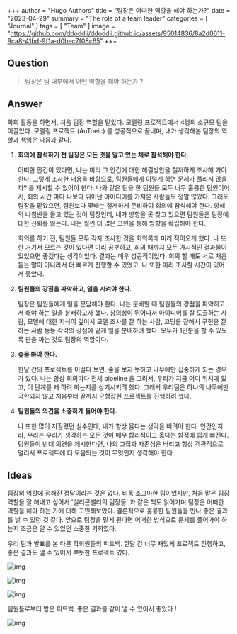 +++
author = "Hugo Authors"
title = "팀장은 어떠한 역할을 해야 하는가?"
date = "2023-04-29"
summary = "The role of a team leader"
categories = [
    "Journal"
]
tags = [
    "Team"
]
image = "https://github.com/ddoddii/ddoddii.github.io/assets/95014836/8a2d0611-9ca8-41bd-9f1a-d0bec7f08c65"
+++
## Question

> 팀장은 팀 내부에서 어떤 역할을 해야 하는가 ?

## Answer

학회 활동을 하면서, 처음 팀장 역할을 맡았다. 모델링 프로젝트에서 4명의 소규모 팀을 이끌었다. 
모델링 프로젝트 (AuToeic) 를 성공적으로 끝내며, 내가 생각해본 팀장의 역할과 책임은 다음과 같다. 

1. **회의에 참석하기 전 팀장은 모든 것을 알고 있는 채로 참석해야 한다.**
   
   어떠한 안건이 있다면, 나는 미리 그 안건에 대한 해결방안을 철저하게 조사해 가야 한다. 그렇게 조사한 내용을 바탕으로, 팀원들에게 이렇게 하면 문제가 풀리지 않을까? 를 제시할 수 있어야 한다. 나와 같은 팀을 한 팀원들 모두 너무 훌륭한 팀원이어서, 회의 시간 마다 나보다 뛰어난 아이디어를 가져온 사람들도 정말 많았다. 그래도 팀장을 맡았으면, 팀원보다 몇배는 철저하게 준비하여 회의에 참석해야 한다. 항해의 나침반을 들고 있는 것이 팀장인데, 내가 방향을 못 찾고 있으면 팀원들은 팀장에 대한 신뢰를 잃는다. 나는 훨씬 더 많은 고민을 통해 방향을 확립해야 한다. 
   
   회의를 하기 전, 팀원들 모두 각자 조사한 것을 회의록에 미리 적어오게 했다. 나 또한 거기서 모르는 것이 있다면 미리 공부하고, 회의 때까지 모두 가시적인 결과물이 있었으면 좋겠다는 생각이었다. 결과는 매우 성공적이었다. 회의 할 때도 서로 처음 듣는 말이 아니라서 더 빠르게 진행할 수 있었고, 나 또한 미리 조사할 시간이 있어서 좋았다.  


2. **팀원들의 강점을 파악하고, 일을 시켜야 한다**.
   
   팀장은 팀원들에게 일을 분담해야 한다. 나는 분배할 때 팀원들의 강점을 파악하고서 해야 하는 일을 분배하고자 했다. 창의성이 뛰어나서 아이디어를 잘 도출하는 사람, 모델에 대한 지식이 깊어서 모델 조사를 잘 하는 사람, 코딩을 잘해서 구현을 잘 하는 사람 등등 각각의 강점에 맡게 일을 분배하려 했다. 모두가 1인분을 할 수 있도록 판을 짜는 것도 팀장의 역할이다. 


3. **숲을 봐야 한다.**
   
   한달 간의 프로젝트를 이끌다 보면, 숲을 보지 못하고 나무에만 집중하게 되는 경우가 있다. 나는 항상 회의마다 전체 pipeline 을 그려서, 우리가 지금 어디 위치에 있고, 이 단계를 왜 하려 하는지를 상기시키려 했다. 그래서 우리팀은 하나의 나무에만 국한되지 않고 처음부터 끝까지 균형잡힌 프로젝트를 진행하려 했다. 
   

4. **팀원들의 의견을 소중하게 들어야 한다.** 
   
   나 또한 많이 저질렀던 실수인데, 내가 항상 옳다는 생각을 버려야 한다. 인간인지라, 우리는 우리가 생각하는 모든 것이 매우 합리적이고 옳다는 함정에 쉽게 빠진다. 팀원들이 반대 의견을 제시한다면, 나의 고집과 자존심은 버리고 항상 객관적으로 멀리서 프로젝트에 더 도움되는 것이 무엇인지 생각해야 한다. 


## Ideas

팀장의 역할에 정해진 정답이라는 것은 없다. 비록 조그마한 팀이었지만, 처음 맡은 팀장 역할을 잘 해내고 싶어서 '실리콘밸리의 팀장들' 과 같은 책도 읽어가며 팀장은 어떠한 역할을 해야 하는 가에 대해 고민해보았다. 결론적으로 훌륭한 팀원들을 만나 좋은 결과를 낼 수 있던 것 같다. 앞으로 팀장을 맡게 된다면 어떠한 방식으로 문제를 풀어가야 하는지 조금은 알 수 있었던 소중한 기회였다. 

우리 팀과 발표를 본 다른 학회원들의 피드백. 한달 간 너무 재밌게 프로젝트 진행하고, 좋은 결과도 낼 수 있어서 뿌듯한 프로젝트 였다.  

![img](https://github.com/ddoddii/ddoddii.github.io/assets/95014836/03076fc7-01e5-4aa4-9789-c1df2439d367)

![img](https://github.com/ddoddii/ddoddii.github.io/assets/95014836/d9f81a3e-afdd-4817-a530-5fa299cbcf30)

![img](https://github.com/ddoddii/ddoddii.github.io/assets/95014836/623739e8-ca4e-490a-a3a7-360fa659d9d9)

팀원들로부터 받은 피드백. 좋은 결과를 같이 낼 수 있어서 좋았다 !

![img](https://github.com/ddoddii/ddoddii.github.io/assets/95014836/b5731917-ef53-465a-bc65-4d9db0bbe923)
